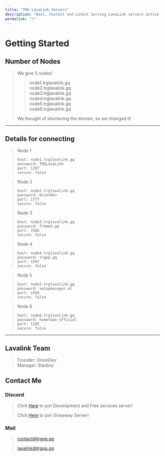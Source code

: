 ```yaml
---
title: "TRG LavaLink Servers"
description: "Best, Fastest and Latest Serving LavaLink servers active 24/7"
permalink: "/"
---
```


# Getting Started

## Number of Nodes
> We give 5 nodes!
>
>> node1.trglavalink.gq<br>
>> node2.trglavalink.gq<br>
>> node3.trglavalink.gq<br>
>> node4.trglavalink.gq<br>
>> node5.trglavalink.gq<br>
>> node6.trglavalink.gq
>
> We thought of shortening the domain, so we changed it!

---

## Details for connecting
> Node 1
> ```
> host: node1.trglavalink.gq
> password: TRGLavaLink
> port: 1207
> secure: false
> ```

> Node 2
> ```
> host: node2.trglavalink.gq
> password: OnionDev
> port: 1777
> secure: false
> ```

> Node 3
> ```
> host: node3.trglavalink.gq
> password: freewh.gq
> port: 1566
> secure: false
> ```

> Node 4
> ```
> host: node4.trglavalink.gq
> password: trgop.gq
> port: 1597
> secure: false
> ```

> Node 5
> ```
> host: node5.trglavalink.gq
> password: setupmanager.ml
> port: 1508
> secure: false
> ```

> Node 6
> ```
> host: node6.trglavalink.gq
> password: hometown_official
> port: 1385
> secure: false
> ```

---

## Lavalink Team
> Founder: OnionDev<br>
> Manager: Starboy

## Contact Me

### Discord
> Click [Here](https://development.trgop.gq/discord) to join Development and Free services server!
> 
> Click [Here](https://setupmanager.ml/giveaway) to join Giveaway Server!

### Mail
> [contact@trgop.gq](mailto:contact@trgop.gq)
> 
> [lavalink@trgop.gq](mailto:lavalink@trgop.gq)
